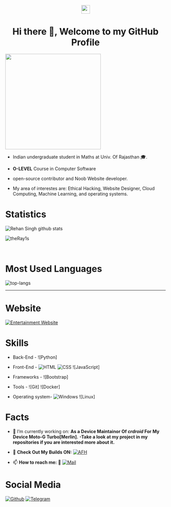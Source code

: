  <p align="center"> <img src="https://user-images.githubusercontent.com/5679180/79618120-0daffb80-80be-11ea-819e-d2b0fa904d07.gif" width="27px"><br>
<h1 align="center"> Hi there 👋, Welcome to my GitHub Profile<br/> </h1></p>

<img src="https://media.giphy.com/media/p4NLw3I4U0idi/giphy.gif" width="300" align="center">

* Indian undergraduate student in Maths at Univ. Of Rajasthan 🎓.
* **O-LEVEL** Course in Computer Software
* open-source contributor and Noob Website developer.

* My area of interestes are: Ethical Hacking, Website Designer,  Cloud Computing, Machine Learning, and operating systems.

# Statistics #

![Rehan Singh github stats](https://github-readme-stats.vercel.app/api?username=theRay1s&show_icons=true&theme=tokyonight)
<p align="left"><img src="https://komarev.com/ghpvc/?username=theRay1s" alt="theRay1s" /> </p>
<br>

# Most Used Languages #

![top-langs](https://github-readme-stats.vercel.app/api/top-langs?username=theRay1s&show_icons=true&title_color=fff&icon_color=79ff97&text_color=9f9f9f&bg_color=151515)

---

# Website #
[![Entertainment Website](https://img.shields.io/badge/Ray%20Network-https%3A%2F%2Fraysnetwork.cf%2F-red)](https://raysnetwork.cf/)

# Skills #

- Back-End -
![Python]

- Front-End -
![HTML](https://img.shields.io/badge/HTML%2085%25-red.svg)
![CSS](https://img.shields.io/badge/CSS%2085%25-purple.svg)
![JavaScript]

- Frameworks -
![Bootstrap]
- Tools -
![Git]
![Docker]
- Operating system-
![Windows](https://img.shields.io/badge/WINDOWS%2090%25-blue.svg)
![Linux]


# Facts #

- 🔭 I’m currently working on: 
**As a Device Maintainor Of *crdroid* For My Device Moto-G Turbo[Merlin].**
**-Take a look at my project in my repositories if you are interested more about it.**
- 🌱 **Check Out My Builds ON:** [![AFH](https://img.shields.io/badge/-AndroidFileHost-green)](https://www.androidfilehost.com/?w=files&flid=316429)


- 📫 **How to reach me:** 💌 [![Mail](https://img.shields.io/badge/Mail-rehandagur%40outlook.com-blue)](rehandagur@outlook.com)


# Social Media #
[![Github](https://img.shields.io/badge/-Github-000?style=flat&logo=Github&logoColor=white)](https://github.com/theRay1s)
[![Telegram](https://img.shields.io/badge/Rehan%20Singh-Telegram-blue)](https://telegram.dog/theRay1)
